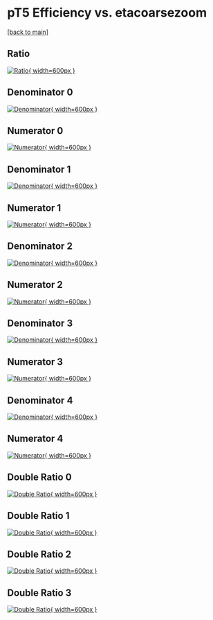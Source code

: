 # pT5 Efficiency vs. etacoarsezoom

[[back to main](./)]



## Ratio

[![Ratio](../mtv/var/pT5_vtr_321_-1_eff_etacoarsezoom.png){ width=600px }](../mtv/var/pT5_vtr_321_-1_eff_etacoarsezoom.pdf)

## Denominator 0

[![Denominator](../mtv/den/pT5_vtr_321_-1_eff_etacoarsezoom_den0.png){ width=600px }](../mtv/den/pT5_vtr_321_-1_eff_etacoarsezoom_den0.pdf)

## Numerator 0

[![Numerator](../mtv/num/pT5_vtr_321_-1_eff_etacoarsezoom_num0.png){ width=600px }](../mtv/num/pT5_vtr_321_-1_eff_etacoarsezoom_num0.pdf)

## Denominator 1

[![Denominator](../mtv/den/pT5_vtr_321_-1_eff_etacoarsezoom_den1.png){ width=600px }](../mtv/den/pT5_vtr_321_-1_eff_etacoarsezoom_den1.pdf)

## Numerator 1

[![Numerator](../mtv/num/pT5_vtr_321_-1_eff_etacoarsezoom_num1.png){ width=600px }](../mtv/num/pT5_vtr_321_-1_eff_etacoarsezoom_num1.pdf)

## Denominator 2

[![Denominator](../mtv/den/pT5_vtr_321_-1_eff_etacoarsezoom_den2.png){ width=600px }](../mtv/den/pT5_vtr_321_-1_eff_etacoarsezoom_den2.pdf)

## Numerator 2

[![Numerator](../mtv/num/pT5_vtr_321_-1_eff_etacoarsezoom_num2.png){ width=600px }](../mtv/num/pT5_vtr_321_-1_eff_etacoarsezoom_num2.pdf)

## Denominator 3

[![Denominator](../mtv/den/pT5_vtr_321_-1_eff_etacoarsezoom_den3.png){ width=600px }](../mtv/den/pT5_vtr_321_-1_eff_etacoarsezoom_den3.pdf)

## Numerator 3

[![Numerator](../mtv/num/pT5_vtr_321_-1_eff_etacoarsezoom_num3.png){ width=600px }](../mtv/num/pT5_vtr_321_-1_eff_etacoarsezoom_num3.pdf)

## Denominator 4

[![Denominator](../mtv/den/pT5_vtr_321_-1_eff_etacoarsezoom_den4.png){ width=600px }](../mtv/den/pT5_vtr_321_-1_eff_etacoarsezoom_den4.pdf)

## Numerator 4

[![Numerator](../mtv/num/pT5_vtr_321_-1_eff_etacoarsezoom_num4.png){ width=600px }](../mtv/num/pT5_vtr_321_-1_eff_etacoarsezoom_num4.pdf)

## Double Ratio 0

[![Double Ratio](../mtv/ratio/pT5_vtr_321_-1_eff_etacoarsezoom_ratio0.png){ width=600px }](../mtv/ratio/pT5_vtr_321_-1_eff_etacoarsezoom_ratio0.pdf)

## Double Ratio 1

[![Double Ratio](../mtv/ratio/pT5_vtr_321_-1_eff_etacoarsezoom_ratio1.png){ width=600px }](../mtv/ratio/pT5_vtr_321_-1_eff_etacoarsezoom_ratio1.pdf)

## Double Ratio 2

[![Double Ratio](../mtv/ratio/pT5_vtr_321_-1_eff_etacoarsezoom_ratio2.png){ width=600px }](../mtv/ratio/pT5_vtr_321_-1_eff_etacoarsezoom_ratio2.pdf)

## Double Ratio 3

[![Double Ratio](../mtv/ratio/pT5_vtr_321_-1_eff_etacoarsezoom_ratio3.png){ width=600px }](../mtv/ratio/pT5_vtr_321_-1_eff_etacoarsezoom_ratio3.pdf)


